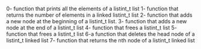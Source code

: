 0- function that prints all the elements of a listint_t list
1- function that returns the number of elements in a linked listint_t list
2- function that adds a new node at the beginning of a listint_t list.
3- function that adds a new node at the end of a listint_t list
4- function that frees a listint_t list
5- function that frees a listint_t list
6-a function that deletes the head node of a listint_t linked list
7- function that returns the nth node of a listint_t linked list